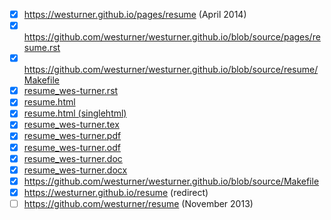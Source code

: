 - [x] https://westurner.github.io/pages/resume (April 2014)
- [x] https://github.com/westurner/westurner.github.io/blob/source/pages/resume.rst
- [x] https://github.com/westurner/westurner.github.io/blob/source/resume/Makefile
- [x] [resume_wes-turner.rst](https://github.com/westurner/westurner.github.io/blob/source/_copy/resume/resume_wes-turner.rst)
- [x] [resume.html](https://github.com/westurner/westurner.github.io/blob/source/_copy/resume/html/resume.html)
- [x] [resume.html (singlehtml)](https://github.com/westurner/westurner.github.io/blob/source/_copy/resume/singlehtml/resume.html)
- [x] [resume_wes-turner.tex](https://github.com/westurner/westurner.github.io/blob/source/_copy/resume/latex/resume_wes-turner.tex)
- [x] [resume_wes-turner.pdf](https://github.com/westurner/westurner.github.io/blob/source/_copy/resume/latex/resume_wes-turner.pdf)
- [x] [resume_wes-turner.odf](https://github.com/westurner/westurner.github.io/blob/source/_copy/resume/resume_wes-turner.odf)
- [x] [resume_wes-turner.doc](https://github.com/westurner/westurner.github.io/blob/source/_copy/resume/resume_wes-turner.doc)
- [x] [resume_wes-turner.docx](https://github.com/westurner/westurner.github.io/blob/source/_copy/resume/resume_wes-turner.docx)
- [x] https://github.com/westurner/westurner.github.io/blob/source/Makefile
- [x] https://westurner.github.io/resume (redirect)
- [ ] https://github.com/westurner/resume (November 2013)